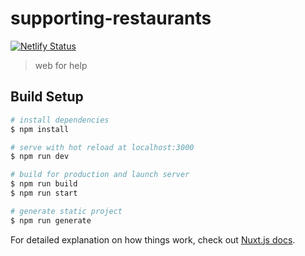 # supporting-restaurants

[![Netlify Status](https://api.netlify.com/api/v1/badges/5f2f3f3d-355a-4d6e-924f-d0941bb46e66/deploy-status)](https://app.netlify.com/sites/cooperamx/deploys)

> web for help

## Build Setup

```bash
# install dependencies
$ npm install

# serve with hot reload at localhost:3000
$ npm run dev

# build for production and launch server
$ npm run build
$ npm run start

# generate static project
$ npm run generate
```

For detailed explanation on how things work, check out [Nuxt.js docs](https://nuxtjs.org).
